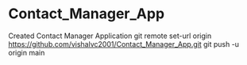 # Contact_Manager_App
Created Contact Manager Application
git remote set-url origin https://github.com/vishalvc2001/Contact_Manager_App.git
git push -u origin main 
